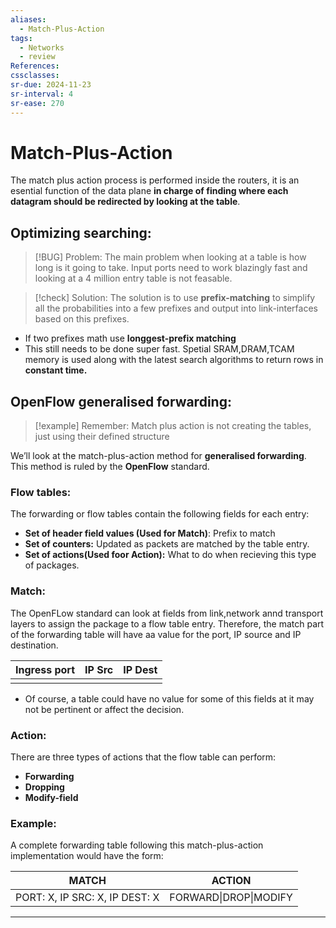 ```yaml
---
aliases:
  - Match-Plus-Action
tags:
  - Networks
  - review
References: 
cssclasses:
sr-due: 2024-11-23
sr-interval: 4
sr-ease: 270
---
```

# Match-Plus-Action 
The match plus action process is performed inside the routers, it is an esential function of the data plane **in charge of finding where each datagram should be redirected by looking at the table**. 


## Optimizing searching: 
> [!BUG] Problem: 
> The main problem when looking at a table is how long is it going to take. Input ports need to work blazingly fast and looking at a 4 million entry table is not feasable.
> 

> [!check] Solution: 
> The solution is to use **prefix-matching** to simplify all the probabilities into a few prefixes and output into link-interfaces based on this prefixes.
> 
+ If two prefixes math use **longgest-prefix matching**
+ This still needs to be done super fast. Spetial SRAM,DRAM,TCAM memory is used along with the latest search algorithms to return rows in **constant time.**

## OpenFlow generalised forwarding:

> [!example] Remember: 
> Match plus action is not creating the tables, just using their defined structure 

We’ll look at the match-plus-action method for **generalised forwarding**. This method is ruled by the **OpenFlow** standard. 
### Flow tables:
The forwarding or flow tables contain the following fields for each entry:
+ **Set of header field values (Used for Match)**: Prefix to match
+ **Set of counters:** Updated as packets are matched by the table entry. 
+ **Set of actions(Used foor Action):** What to do when recieving this type of packages.

### Match: 
The OpenFLow standard can look at fields from link,network annd transport layers to assign the package to a flow table entry.
Therefore, the match part of the forwarding table will have aa value for the port, IP source and IP destination. 

| Ingress port | IP Src | IP Dest |
| ------------ | ------ | ------- |
|              |        |         |
+ Of course, a table could have no value for some of this fields at it may not be pertinent or affect the decision. 

### Action: 
There are three types of actions that the flow table can perform:
+ **Forwarding**
+ **Dropping**
+ **Modify-field**

### Example: 
A complete forwarding table following this match-plus-action implementation would have the form:

| MATCH                          | ACTION                |
| ------------------------------ | --------------------- |
| PORT: X, IP SRC: X, IP DEST: X | FORWARD\|DROP\|MODIFY |


***